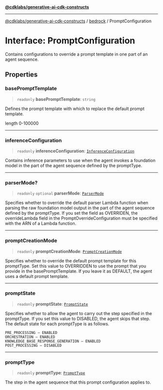 [**@cdklabs/generative-ai-cdk-constructs**](../../../README.md)

***

[@cdklabs/generative-ai-cdk-constructs](../../../README.md) / [bedrock](../README.md) / PromptConfiguration

# Interface: PromptConfiguration

Contains configurations to override a prompt template in one part of an agent sequence.

## Properties

### basePromptTemplate

> `readonly` **basePromptTemplate**: `string`

Defines the prompt template with which to replace the default prompt template.

length 0-100000

***

### inferenceConfiguration

> `readonly` **inferenceConfiguration**: [`InferenceConfiguration`](InferenceConfiguration.md)

Contains inference parameters to use when the agent invokes a foundation
model in the part of the agent sequence defined by the promptType.

***

### parserMode?

> `readonly` `optional` **parserMode**: [`ParserMode`](../enumerations/ParserMode.md)

Specifies whether to override the default parser Lambda function when
parsing the raw foundation model output in the part of the agent sequence
defined by the promptType. If you set the field as OVERRIDEN, the
overrideLambda field in the PromptOverrideConfiguration must be specified
with the ARN of a Lambda function.

***

### promptCreationMode

> `readonly` **promptCreationMode**: [`PromptCreationMode`](../enumerations/PromptCreationMode.md)

Specifies whether to override the default prompt template for this
promptType. Set this value to OVERRIDDEN to use the prompt that you
provide in the basePromptTemplate. If you leave it as DEFAULT, the agent
uses a default prompt template.

***

### promptState

> `readonly` **promptState**: [`PromptState`](../enumerations/PromptState.md)

Specifies whether to allow the agent to carry out the step specified in
the promptType. If you set this value to DISABLED, the agent skips that
step. The default state for each promptType is as follows.

    PRE_PROCESSING – ENABLED
    ORCHESTRATION – ENABLED
    KNOWLEDGE_BASE_RESPONSE_GENERATION – ENABLED
    POST_PROCESSING – DISABLED

***

### promptType

> `readonly` **promptType**: [`PromptType`](../enumerations/PromptType.md)

The step in the agent sequence that this prompt configuration applies to.
